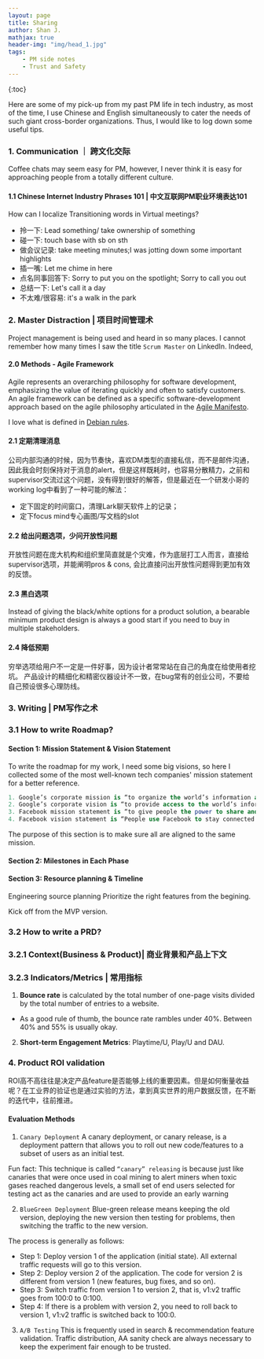 ```yaml
---
layout: page
title: Sharing
author: Shan J.
mathjax: true
header-img: "img/head_1.jpg"
tags:
    - PM side notes
    - Trust and Safety
---
```


{:toc}

Here are some of my pick-up from my past PM life in tech industry, as most of the time, I use Chinese and English simultaneously to cater the needs of such giant cross-border organizations. Thus, I would like to log down some useful tips.

### 1. Communication ｜ 跨文化交际
Coffee chats may seem easy for PM, however, I never think it is easy for approaching people from a totally different culture.


#### 1.1 Chinese Internet Industry Phrases 101 | 中文互联网PM职业环境表达101
How can I localize Transitioning words in Virtual meetings?
- 拎一下: Lead something/ take ownership of something
- 碰一下: touch base with sb on sth
- 做会议记录: take meeting minutes;I was jotting down some important highlights
- 插一嘴: Let me chime in here
- 点名同事回答下: Sorry to put you on the spotlight; Sorry to call you out
- 总结一下: Let's call it a day
- 不太难/很容易: it's a walk in the park

### 2. Master Distraction | 项目时间管理术
Project management is being used and heard in so many places. I cannot remember how many times I saw the title `Scrum Master` on LinkedIn. Indeed,

#### 2.0 Methods - Agile Framework

Agile represents an overarching philosophy for software development, emphasizing the value of iterating quickly and often to satisfy customers. An agile framework can be defined as a specific software-development approach based on the agile philosophy articulated in the [Agile Manifesto](https://agilemanifesto.org/).

I love what is defined in [Debian rules](https://www.debian.org/code_of_conduct.zh-cn.html).


#### 2.1 定期清理消息

公司内部沟通的时候，因为节奏快，喜欢DM类型的直接私信，而不是邮件沟通，因此我会时刻保持对于消息的alert，但是这样既耗时，也容易分散精力，之前和supervisor交流过这个问题，没有得到很好的解答，但是最近在一个研发小哥的working log中看到了一种可能的解法：
* 定下固定的时间窗口，清理Lark聊天软件上的记录；
* 定下focus mind专心画图/写文档的slot

#### 2.2 给出问题选项，少问开放性问题

开放性问题在庞大机构和组织里简直就是个灾难，作为底层打工人而言，直接给supervisor选项，并能阐明pros & cons, 会比直接问出开放性问题得到更加有效的反馈。

#### 2.3 黑白选项

Instead of giving the black/white options for a product solution, a bearable minimum product design is always a good start if you need to buy in multiple stakeholders.  

#### 2.4 降低预期
穷举选项给用户不一定是一件好事，因为设计者常常站在自己的角度在给使用者挖坑。
产品设计的精细化和精密仪器设计不一致，在bug常有的创业公司，不要给自己预设很多心理防线。


### 3. Writing | PM写作之术

### 3.1 How to write Roadmap?

#### Section 1: Mission Statement & Vision Statement

To write the roadmap for my work, I need some big visions, so here I collected some of the most well-known tech companies' mission statement for a better reference.

````SQL
1. Google’s corporate mission is “to organize the world’s information and make it universally accessible and useful.”
2. Google’s corporate vision is “to provide access to the world’s information in one click.”
3. Facebook mission statement is “to give people the power to share and make the world more open and connected.”
4. Facebook vision statement is “People use Facebook to stay connected with friends and family, to discover what’s going on in the world, and to share and express what matters to them.”
````
The purpose of this section is to make sure all are aligned to the same mission.

#### Section 2: Milestones in Each Phase

#### Section 3: Resource planning & Timeline
Engineering source planning
Prioritize the right features from the begining.

Kick off from the MVP version.

### 3.2 How to write a PRD?

### 3.2.1 Context(Business & Product)| 商业背景和产品上下文

### 3.2.3 Indicators/Metrics | 常用指标

1. **Bounce rate** is calculated by the total number of one-page visits divided by the total number of entries to a website.
* As a good rule of thumb, the bounce rate rambles under 40%. Between 40% and 55% is usually okay.

2. **Short-term Engagement Metrics**: Playtime/U, Play/U and DAU.


### 4. Product ROI validation

ROI高不高往往是决定产品feature是否能够上线的重要因素。但是如何衡量收益呢？在工业界的验证也是通过实验的方法，拿到真实世界的用户数据反馈，在不断的迭代中，往前推进。

#### Evaluation Methods

1. `Canary Deployment`
A canary deployment, or canary release, is a deployment pattern that allows you to roll out new code/features to a subset of users as an initial test.

Fun fact: This technique is called `“canary” releasing` is because just like canaries that were once used in coal mining to alert miners when toxic gases reached dangerous levels, a small set of end users selected for testing act as the canaries and are used to provide an early warning

2. `BlueGreen Deployment`
Blue-green release means keeping the old version, deploying the new version then testing for problems, then switching the traffic to the new version.

The process is generally as follows:
* Step 1: Deploy version 1 of the application (initial state). All external traffic requests will go to this version.
* Step 2: Deploy version 2 of the application. The code for version 2 is different from version 1 (new features, bug fixes, and so on).
* Step 3: Switch traffic from version 1 to version 2, that is, v1:v2 traffic goes from 100:0 to 0:100.
* Step 4: If there is a problem with version 2, you need to roll back to version 1, v1:v2 traffic is switched back to 100:0.

3. `A/B Testing`
This is frequently used in search & recommendation feature validation. Traffic distribution, AA sanity check are always necessary to keep the experiment fair enough to be trusted.
